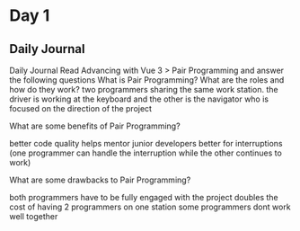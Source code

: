 # Day 1

## Daily Journal

Daily Journal
Read Advancing with Vue 3 > Pair Programming and answer the following questions
What is Pair Programming? What are the roles and how do they work?
two programmers sharing the same work station.
the driver is working at the keyboard and the other is the navigator who is focused on the direction of the project

What are some benefits of Pair Programming?

better code quality
helps mentor junior developers
better for interruptions (one programmer can handle the interruption while the other continues to work)

What are some drawbacks to Pair Programming?

both programmers have to be fully engaged with the project
doubles the cost of having 2 programmers on one station
some programmers dont work well together